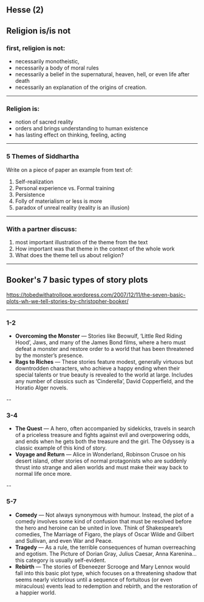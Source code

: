 ## Hesse (2)

## Religion is/is not

### first, religion is **not**:

-   necessarily monotheistic,
-   necessarily a body of moral rules
-   necessarily a belief in the supernatural, heaven, hell, or even life after death
-   necessarily an explanation of the origins of creation.

---

### Religion **is**:

-   notion of sacred reality
-   orders and brings understanding to human existence
-   has lasting effect on thinking, feeling, acting

---

### 5 Themes of Siddhartha

 Write on a piece of  paper an example from text of:

1.  Self-realization
2.  Personal experience vs. Formal training
3.  Persistence
4.  Folly of materialism or less is more
5.  paradox of unreal reality (reality is an illusion)

---


### With a partner discuss:

1.  most important illustration of the theme from the text
2.  How important was that theme in the context of the whole work
3.  What does the theme tell us about religion?

---


## Booker's 7 basic types of story plots

<https://tobedwithatrollope.wordpress.com/2007/12/11/the-seven-basic-plots-wh-we-tell-stories-by-christopher-booker/>

---


### 1-2

- **Overcoming the Monster** — Stories like Beowulf, ‘Little Red Riding Hood’, Jaws, and many of the James Bond films, where a hero must defeat a monster and restore order to a world that has been threatened by the monster’s presence.
- **Rags to Riches** — These stories feature modest, generally virtuous but downtrodden characters, who achieve a happy ending when their special talents or true beauty is revealed to the world at large. Includes any number of classics such as ‘Cinderella’, David Copperfield, and the Horatio Alger novels.

--


### 3-4

- **The Quest** — A hero, often accompanied by sidekicks, travels in search of a priceless treasure and fights against evil and overpowering odds, and ends when he gets both the treasure and the girl. The Odyssey is a classic example of this kind of story.
- **Voyage and Return** — Alice in Wonderland, Robinson Crusoe on his desert island, other stories of normal protagonists who are suddenly thrust into strange and alien worlds and must make their way back to normal life once more.

--


### 5-7

- **Comedy** — Not always synonymous with humour. Instead, the plot of a comedy involves some kind of confusion that must be resolved before the hero and heroine can be united in love. Think of Shakespeare’s comedies, The Marriage of Figaro, the plays of Oscar Wilde and Gilbert and Sullivan, and even War and Peace.
- **Tragedy** — As a rule, the terrible consequences of human overreaching and egotism. The Picture of Dorian Gray, Julius Caesar, Anna Karenina…this category is usually self-evident.
- **Rebirth** — The stories of Ebeneezer Scrooge and Mary Lennox would fall into this basic plot type, which focuses on a threatening shadow that seems nearly victorious until a sequence of fortuitous (or even miraculous) events lead to redemption and rebirth, and the restoration of a happier world.

